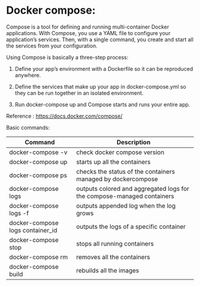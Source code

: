 # Docker compose:

Compose is a tool for defining and running multi-container Docker applications. With Compose, you use a YAML file to configure your application’s services. Then, with a single command, you create and start all the services from your configuration.

Using Compose is basically a three-step process:

1. Define your app’s environment with a Dockerfile so it can be reproduced anywhere.

2. Define the services that make up your app in docker-compose.yml so they can be run together in an isolated environment.

3. Run docker-compose up and Compose starts and runs your entire app.

Reference : https://docs.docker.com/compose/

Basic commands:

| Command  | Description |
| ------------- | ------------- |
| docker-compose -v  | check docker compose version |
| docker-compose	up  | starts	up	all	the	containers  |
| docker-compose	ps  | checks	the	status	of	the	containers	managed	by	dockercompose  |
| docker-compose	logs  | outputs	colored	and	aggregated	logs	for	the	compose-managed	containers  |
| docker-compose	logs -f  | outputs	appended	log	when	the	log	grows  |
| docker-compose	logs container_id  | outputs	the	logs	of	a	specific	container  |
| docker-compose	stop  | stops all running containers  |
| docker-compose	rm  | removes all the containers  |
| docker-compose	build  | rebuilds all the images  |





